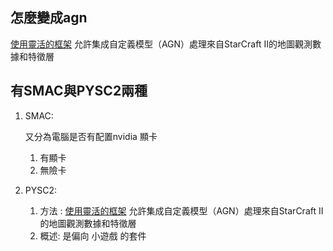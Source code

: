 ## 怎麼變成agn
[使用靈活的框架](https://github.com/google-deepmind/pysc2?tab=readme-ov-file#pysc2---starcraft-ii-learning-environment)
允許集成自定義模型（AGN）處理來自StarCraft II的地圖觀測數據和特徵層

## 有SMAC與PYSC2兩種
1. SMAC:
   
   又分為電腦是否有配置nvidia 顯卡
   1. 有顯卡
   2. 無險卡
3. PYSC2:
   
   1. 方法 :
      [使用靈活的框架](https://github.com/google-deepmind/pysc2?tab=readme-ov-file#pysc2---starcraft-ii-learning-environment)
      允許集成自定義模型（AGN）處理來自StarCraft II的地圖觀測數據和特徵層
   2. 概述:
      是偏向 小遊戲 的套件

